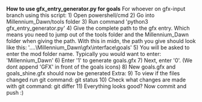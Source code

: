 **How to use gfx_entry_generator.py for goals**
For whoever on gfx-input branch using this script:
    1) Open powershell/cmd
    2) Go into Millennium_Dawn/tools folder
    3) Run command 'python3 gfx_entry_generator.py'
    4) Give the complete path to the gfx entry. Which means you need to jump out of the tools folder and the Millennium_Dawn folder when giving the path.
        With this in midn, the path you give should look like this: '..\..\Millennium_Dawn\gfx\interface\goals'
    5) You will be asked to enter the mod folder name. Typically you would want to enter: 'Millennium_Dawn\' 
    6) Enter '1' to generate goals.gfx
    7) Next, enter '0'. (We dont append 'GFX' in front of the goals icons)
    8) New goals.gfx and goals_shine.gfx should now be generated
Extra:
    9) To view if the files changed run git command: git status
    10) Check what changes are made with git command: git differ
    11) Everything looks good? Now commit and push :)
